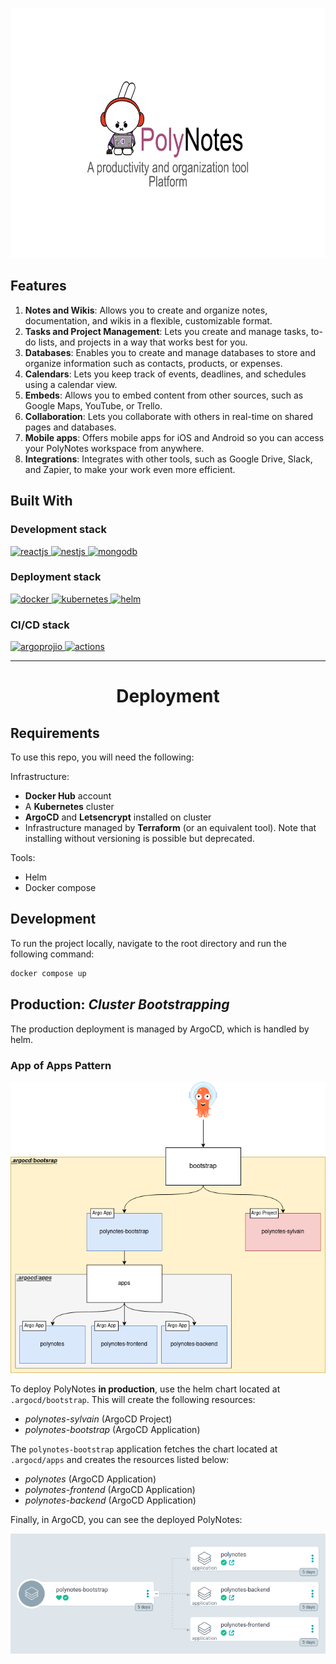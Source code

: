 <p align="center">
  <a href="https://github.com/sylvain-pierrot/PolyNotes/ReadME-Generator">
    <img src="images/PolyBunny.svg" alt="PolyBunny" height="400">
  </a>
</p>

## Features

1. **Notes and Wikis**: Allows you to create and organize notes, documentation, and wikis in a flexible, customizable format.
2. **Tasks and Project Management**: Lets you create and manage tasks, to-do lists, and projects in a way that works best for you.
3. **Databases**: Enables you to create and manage databases to store and organize information such as contacts, products, or expenses.
4. **Calendars**: Lets you keep track of events, deadlines, and schedules using a calendar view.
5. **Embeds**: Allows you to embed content from other sources, such as Google Maps, YouTube, or Trello.
6. **Collaboration**: Lets you collaborate with others in real-time on shared pages and databases.
7. **Mobile apps**: Offers mobile apps for iOS and Android so you can access your PolyNotes workspace from anywhere.
8. **Integrations**: Integrates with other tools, such as Google Drive, Slack, and Zapier, to make your work even more efficient.

## Built With

### Development stack

<p align="left">
    <a href="https://helm.sh/" target="_blank" rel="noreferrer">
        <img src="https://www.vectorlogo.zone/logos/reactjs/reactjs-icon.svg" alt="reactjs" width="50" height="50"/>
    </a>
    <a href="https://helm.sh/" target="_blank" rel="noreferrer">
        <img src="https://www.vectorlogo.zone/logos/nestjs/nestjs-icon.svg" alt="nestjs" width="50" height="50"/>
    </a>
    <a href="https://helm.sh/" target="_blank" rel="noreferrer">
        <img src="https://www.vectorlogo.zone/logos/mongodb/mongodb-icon.svg" alt="mongodb" width="50" height="50"/>
    </a>
</p>

### Deployment stack

<p align="left">
    <a href="https://www.docker.com/" target="_blank" rel="noreferrer">
        <img src="https://www.vectorlogo.zone/logos/docker/docker-icon.svg" alt="docker" width="50" height="50"/>
    </a>
    <a href="https://kubernetes.io" target="_blank" rel="noreferrer">
        <img src="https://www.vectorlogo.zone/logos/kubernetes/kubernetes-icon.svg" alt="kubernetes" width="50" height="50"/>
    </a>
    <a href="https://helm.sh/" target="_blank" rel="noreferrer">
        <img src="https://www.vectorlogo.zone/logos/helmsh/helmsh-icon.svg" alt="helm" width="50" height="50"/>
    </a>
</p>

### CI/CD stack

<p align="left">
    <a href="https://argoproj.github.io/cd/" target="_blank" rel="noreferrer">
        <img src="https://www.vectorlogo.zone/logos/argoprojio/argoprojio-icon.svg" alt="argoprojio" width="50" height="50"/>
    </a>
    <a href="https://github.com/actions" target="_blank" rel="noreferrer">
        <img src="https://avatars.githubusercontent.com/u/44036562?s=200&v=4" alt="actions" width="50" height="50"/>
    </a>
</p>

---

<h1 align="center">Deployment</h1>

## Requirements

To use this repo, you will need the following:

Infrastructure:

- **Docker Hub** account
- A **Kubernetes** cluster
- **ArgoCD** and **Letsencrypt** installed on cluster
- Infrastructure managed by **Terraform** (or an equivalent tool). Note that installing without versioning is possible but deprecated.

Tools:
- Helm
- Docker compose

## Development

To run the project locally, navigate to the root directory and run the following command:

```sh
docker compose up
```

## Production: _Cluster Bootstrapping_

The production deployment is managed by ArgoCD, which is handled by helm.

### App of Apps Pattern

![ArgoCD Bootstrap](./images/argocd-bootstrap.png)

To deploy PolyNotes **in production**, use the helm chart located at `.argocd/bootstrap`. This will create the following resources:

- _polynotes-sylvain_ (ArgoCD Project)
- _polynotes-bootstrap_ (ArgoCD Application)

The `polynotes-bootstrap` application fetches the chart located at `.argocd/apps` and creates the resources listed below:

- _polynotes_ (ArgoCD Application)
- _polynotes-frontend_ (ArgoCD Application)
- _polynotes-backend_ (ArgoCD Application)

Finally, in ArgoCD, you can see the deployed PolyNotes:

![ArgoCD PolyNotes](./images/argocd-polynotes.png)


